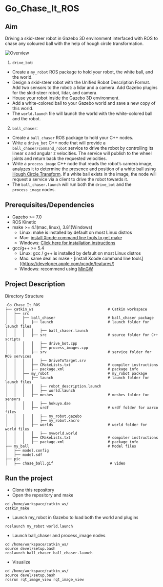 # Go_Chase_It_ROS

## Aim

Driving a skid-steer robot in Gazebo 3D environment interfaced with ROS to chase any coloured ball with the help of hough circle transformation.

![Overview](https://github.com/aaryapatel007/Go_Chase_It_ROS/blob/master/video/chase_ball.gif)  

1. `drive_bot`:  
* Create a `my_robot` ROS package to hold your robot, the white ball, and the world.
* Design a skid-steer robot with the Unified Robot Description Format. Add two sensors to the robot: a lidar and a camera. Add Gazebo plugins for the skid-steer robot, lidar, and camera.
* House your robot inside the Gazebo 3D environment.
* Add a white-colored ball to your Gazebo world and save a new copy of this world.
* The `world.launch` file will launch the world with the white-colored ball and the robot.
2. `ball_chaser`:
* Create a `ball_chaser` ROS package to hold your C++ nodes.
* Write a `drive_bot` C++ node that will provide a `ball_chaser/command_robot` service to drive the robot by controlling its linear x and angular z velocities. The service will publish to the wheel joints and return back the requested velocities.
* Write a `process_image` C++ node that reads the robot’s camera image, analyzes it to determine the presence and position of a white ball using [Hough Circle Transform](https://docs.opencv.org/master/da/d53/tutorial_py_houghcircles.html). If a white ball exists in the image, the node will request a service via a client to drive the robot towards it.
* The `ball_chaser.launch` will run both the `drive_bot` and the `process_image` nodes.

## Prerequisites/Dependencies  

* Gazebo >= 7.0  
* ROS Kinetic  
* make >= 4.1(mac, linux), 3.81(Windows)
  * Linux: make is installed by default on most Linux distros
  * Mac: [install Xcode command line tools to get make](https://developer.apple.com/xcode/features/)
  * Windows: [Click here for installation instructions](http://gnuwin32.sourceforge.net/packages/make.htm)
* gcc/g++ >= 5.4
  * Linux: gcc / g++ is installed by default on most Linux distros
  * Mac: same deal as make - [install Xcode command line tools]((https://developer.apple.com/xcode/features/)
  * Windows: recommend using [MinGW](http://www.mingw.org/)
  
## Project Description  

Directory Structure  
```
.Go_Chase_It_ROS                                   
├── catkin_ws                                  # Catkin workspace
│   ├── src
│   │   ├── ball_chaser                        # ball_chaser package        
│   │   │   ├── launch                         # launch folder for launch files
│   │   │   │   ├── ball_chaser.launch
│   │   │   ├── src                            # source folder for C++ scripts
│   │   │   │   ├── drive_bot.cpp
│   │   │   │   ├── process_images.cpp
│   │   │   ├── srv                            # service folder for ROS services
│   │   │   │   ├── DriveToTarget.srv
│   │   │   ├── CMakeLists.txt                 # compiler instructions
│   │   │   ├── package.xml                    # package info
│   │   ├── my_robot                           # my_robot package        
│   │   │   ├── launch                         # launch folder for launch files   
│   │   │   │   ├── robot_description.launch
│   │   │   │   ├── world.launch
│   │   │   ├── meshes                         # meshes folder for sensors
│   │   │   │   ├── hokuyo.dae
│   │   │   ├── urdf                           # urdf folder for xarco files
│   │   │   │   ├── my_robot.gazebo
│   │   │   │   ├── my_robot.xacro
│   │   │   ├── worlds                         # world folder for world files
│   │   │   │   ├── myworld.world
│   │   │   ├── CMakeLists.txt                 # compiler instructions
│   │   │   ├── package.xml                    # package info
├── my_ball                                    # Model files 
│   ├── model.config
│   ├── model.sdf
├── pic                                     
│   ├── chase_ball.gif                          # video
```

## Run the project

* Clone this repository
* Open the repository and make  
```
cd /home/workspace/catkin_ws/
catkin_make
```
* Launch my_robot in Gazebo to load both the world and plugins  
```
roslaunch my_robot world.launch
```   
* Launch ball_chaser and process_image nodes  
```
cd /home/workspace/catkin_ws/
source devel/setup.bash
roslaunch ball_chaser ball_chaser.launch
```  
* Visualize  
```
cd /home/workspace/catkin_ws/
source devel/setup.bash
rosrun rqt_image_view rqt_image_view  
```  
